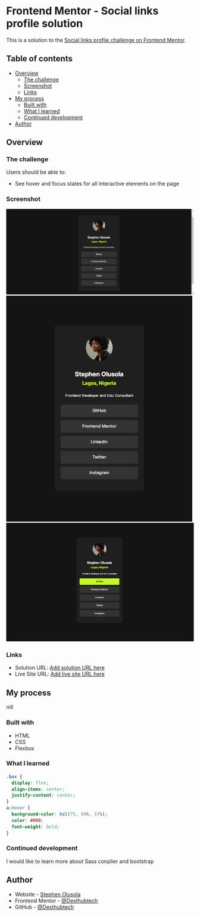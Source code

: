 # Frontend Mentor - Social links profile solution

This is a solution to the [Social links profile challenge on Frontend Mentor](https://www.frontendmentor.io/challenges/social-links-profile-UG32l9m6dQ).

## Table of contents

- [Overview](#overview)
  - [The challenge](#the-challenge)
  - [Screenshot](#screenshot)
  - [Links](#links)
- [My process](#my-process)
  - [Built with](#built-with)
  - [What I learned](#what-i-learned)
  - [Continued development](#continued-development)
- [Author](#author)

## Overview

### The challenge

Users should be able to:

- See hover and focus states for all interactive elements on the page

### Screenshot

![](Desktop-view.png)
![](mobile-view.png)
![](active-state.png)

### Links

- Solution URL: [Add solution URL here](https://your-solution-url.com)
- Live Site URL: [Add live site URL here](https://your-live-site-url.com)

## My process

nill

### Built with

- HTML
- CSS
- Flexbox

### What I learned

```css
.box {
  display: flex;
  align-items: center;
  justify-content: center;
}
a:hover {
  background-color: hsl(75, 94%, 57%);
  color: #000;
  font-weight: bold;
}
```

### Continued development

I would like to learn more about Sass conplier and bootstrap

## Author

- Website - [Stephen Olusola](https://www.desthub.com.ng)
- Frontend Mentor - [@Desthubtech](https://www.frontendmentor.io/profile/Desthubtech)
- GitHub - [@Desthubtech](https://github.com/Desthubtech)
